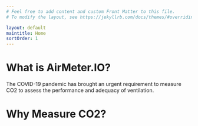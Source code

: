 ```yaml
---
# Feel free to add content and custom Front Matter to this file.
# To modify the layout, see https://jekyllrb.com/docs/themes/#overriding-theme-defaults

layout: default
maintitle: Home 
sortOrder: 1
---
```



# What is AirMeter.IO?


The COVID-19 pandemic has brought an urgent requirement to measure CO2 to assess the performance and adequacy of ventilation.


# Why Measure CO2?

